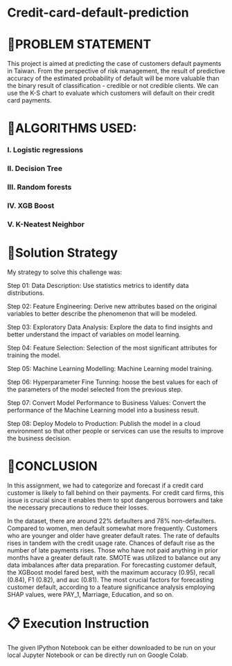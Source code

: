 # Credit-card-default-prediction


# 📖PROBLEM STATEMENT
This project is aimed at predicting the case of customers default payments in Taiwan. From the perspective of risk management, the result of predictive accuracy of the estimated probability of default will be more valuable than the binary result of classification - credible or not credible clients. We can use the K-S chart to evaluate which customers will default on their credit card payments.
# 📖ALGORITHMS USED:
### I. Logistic regressions 
### II. Decision Tree
### III. Random forests 
### IV. XGB Boost
### V. K-Neatest Neighbor 


# 📖Solution Strategy
My strategy to solve this challenge was:

Step 01: Data Description: Use statistics metrics to identify data distributions.

Step 02: Feature Engineering: Derive new attributes based on the original variables to better describe the phenomenon that will be modeled.

Step 03: Exploratory Data Analysis: Explore the data to find insights and better understand the impact of variables on model learning.

Step 04: Feature Selection: Selection of the most significant attributes for training the model.

Step 05: Machine Learning Modelling: Machine Learning model training.

Step 06: Hyperparameter Fine Tunning: hoose the best values for each of the parameters of the model selected from the previous step.

Step 07: Convert Model Performance to Business Values: Convert the performance of the Machine Learning model into a business result.

Step 08: Deploy Modelo to Production: Publish the model in a cloud environment so that other people or services can use the results to improve the business decision.
# 📖CONCLUSION
In this assignment, we had to categorize and forecast if a credit card customer is likely to fall behind on their payments. For credit card firms, this issue is crucial since it enables them to spot dangerous borrowers and take the necessary precautions to reduce their losses.

In the dataset, there are around 22% defaulters and 78% non-defaulters.
Compared to women, men default somewhat more frequently.
Customers who are younger and older have greater default rates.
The rate of defaults rises in tandem with the credit usage rate.
Chances of default rise as the number of late payments rises.
Those who have not paid anything in prior months have a greater default rate.
SMOTE was utilized to balance out any data imbalances after data preparation.
For forecasting customer default, the XGBoost model fared best, with the maximum accuracy (0.95), recall (0.84), F1 (0.82), and auc (0.81).
The most crucial factors for forecasting customer default, according to a feature significance analysis employing SHAP values, were PAY_1, Marriage, Education, and so on.

# 📋 Execution Instruction
The given IPython Notebook can be either downloaded to be run on your local Jupyter Notebook or can be directly run on Google Colab.

